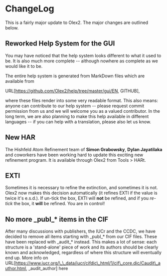 # ChangeLog

This is a fairly major update to Olex2. The major changes are outlined below.

## Reworked Help System for the GUI

You may have noticed that the help system looks different to what it used to be. It is also much more complete -- although nowhere as complete as we would like it to be. 

The entire help system is generated from MarkDown files which are available from 

URL[https://github.com/Olex2/help/tree/master/gui/EN, GITHUB], 

where these files render into some very readable format. This also means: anyone can contribute to our help system -- please request commit permission from us and we will welcome you as a valued contributor. In the long term, we are also planning to make this help available in different languages -- if you can help with a translation, please also let us know.

## New HAR

The Hishfeld Atom Refinement team of **Simon Grabowsky**, **Dylan Jayatilaka** and coworkers have been working hard to update this exciting new refinement program. It is available through Olex2 from Tools > HARt.

## EXTI

Sometimes it is necessary to refine the extinction, and sometimes it is not. Olex2 now makes this decision automatically (it refines EXTI if the value is twice it's e.s.d.). If un-tick the box, EXTI will **not** be refined, and if you *re-tick* the box, it **will** be refined. You are in control!

## No more \_publ\_* items in the CIF

After many discussions with publishers, the IUCr and the CCDC, we have decided to remove all items starting with \_publ\_* from our CIF files. These have been replaced with \_audit\_* instead. This makes a lot of sense: each structure is a 'stand-alone' piece of work and its authors should be clearly known and acknowledged, regardless of where this structure will eventually end up. More info on URL[https://www.iucr.org/\_\_data/iucr/cifdic\_html/1/cif\_core.dic/Caudit\_author.html, \_audit_author] here

